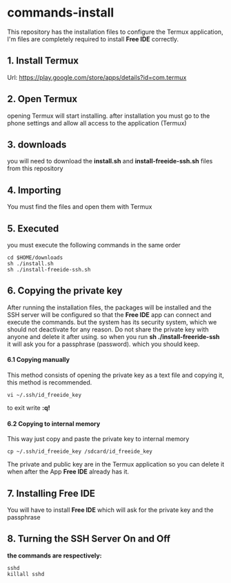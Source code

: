 # commands-install
This repository has the installation files to configure the Termux application, I'm files are completely required to install **Free IDE** correctly.

## 1. Install Termux
Url: https://play.google.com/store/apps/details?id=com.termux
## 2. Open Termux
opening Termux will start installing. after installation you must go to the phone settings and allow all access to the application (Termux)
## 3. downloads
you will need to download the **install.sh** and **install-freeide-ssh.sh** files from this repository
## 4. Importing
You must find the files and open them with Termux
## 5. Executed
you must execute the following commands in the same order
```
cd $HOME/downloads
sh ./install.sh
sh ./install-freeide-ssh.sh
```
## 6. Copying the private key
After running the installation files, the packages will be installed and the SSH server will be configured so that the **Free IDE** app can connect and execute the commands.
but the system has its security system, which we should not deactivate for any reason.
Do not share the private key with anyone and delete it after using.
so when you run **sh ./install-freeride-ssh** it will ask you for a passphrase (password).
which you should keep.
#### 6.1 Copying manually
This method consists of opening the private key as a text file and copying it, this method is recommended.
```
vi ~/.ssh/id_freeide_key
```
to exit write **:q!**
#### 6.2 Copying to internal memory
This way just copy and paste the private key to internal memory
```
cp ~/.ssh/id_freeide_key /sdcard/id_freeide_key
```
The private and public key are in the Termux application so you can delete it when after the App **Free IDE** already has it.

## 7. Installing Free IDE
You will have to install **Free IDE** which will ask for the private key and the passphrase

## 8. Turning the SSH Server On and Off
**the commands are respectively:**
```
sshd
killall sshd
```
